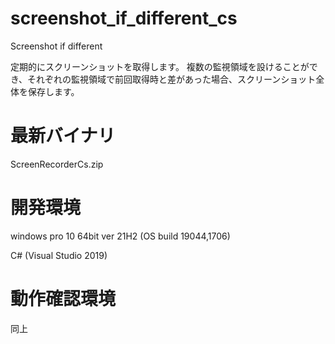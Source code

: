 # screenshot_if_different_cs
Screenshot if different

定期的にスクリーンショットを取得します。
複数の監視領域を設けることができ、それぞれの監視領域で前回取得時と差があった場合、スクリーンショット全体を保存します。

# 最新バイナリ

ScreenRecorderCs.zip

# 開発環境

windows pro 10 64bit ver 21H2 (OS build 19044,1706)

C# (Visual Studio 2019)

# 動作確認環境

同上
